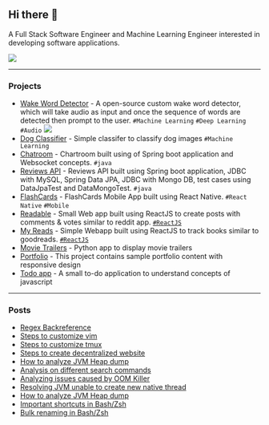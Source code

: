 ## Hi there 👋

A Full Stack Software Engineer and Machine Learning Engineer interested in developing software applications. 

[![](https://img.shields.io/badge/linkedin-%230077B5.svg?&style=for-the-badge&logo=linkedin&logoColor=white)](https://www.linkedin.com/in/rajashekar-chintalapati/)

---

### Projects 
- [Wake Word Detector](https://github.com/rajashekar/WakeWordDetector) - A open-source custom wake word detector, which will take audio as input and once the sequence of words are detected then prompt to the user. `#Machine Learning` `#Deep Learning` `#Audio`
  <img src="https://github.com/rajashekar/WakeWordDetector/blob/main/images/wake_word_detect.png"/>
- [Dog Classifier](https://github.com/rajashekar/dog_classifier) - Simple classifer to classify dog images `#Machine Learning`
- [Chatroom](https://github.com/rajashekar/chatroom) - Chartroom built using of Spring boot application and Websocket concepts. `#java`
- [Reviews API](https://github.com/rajashekar/reviews-api-v2) - Reviews API built using Spring boot application, JDBC with MySQL, Spring Data JPA, JDBC with Mongo DB, test cases using DataJpaTest and DataMongoTest. `#java`
- [FlashCards](https://github.com/rajashekar/UdaciCards) - FlashCards Mobile App built using React Native. `#React Native` `#Mobile`
- [Readable](https://github.com/rajashekar/readable-only-react) - Small Web app built using ReactJS to create posts with comments & votes similar to reddit app. [`#ReactJS`](reactjs.md)
- [My Reads](https://github.com/rajashekar/react-myreads) - Simple Webapp built using ReactJS to track books similar to goodreads. [`#ReactJS`](reactjs.md)
- [Movie Trailers](https://github.com/rajashekar/MovieTrailers) - Python app to display movie trailers
- [Portfolio](https://github.com/rajashekar/Portfolio) - This project contains sample portfolio content with responsive design
- [Todo app](https://github.com/rajashekar/todo-app) - A small to-do application to understand concepts of javascript

---

### Posts
- [Regex Backreference](https://www.rajashekar.org/regex-backreference/)
- [Steps to customize vim](https://www.rajashekar.org/customize-vim/)
- [Steps to customize tmux](https://www.rajashekar.org/customize-tmux/)
- [Steps to create decentralized website](https://www.rajashekar.org/decentralized-web/)
- [How to analyze JVM Heap dump](https://www.rajashekar.org/anlalyze-thread-dumps/)
- [Analysis on different search commands](https://www.rajashekar.org/analysis-search/)
- [Analyzing issues caused by OOM Killer](https://www.rajashekar.org/oom-killer/)
- [Resolving JVM unable to create new native thread](https://www.rajashekar.org/jvm-native-thread/)
- [How to analyze JVM Heap dump](https://www.rajashekar.org/jvm-heap-dump/)
- [Important shortcuts in Bash/Zsh](https://www.rajashekar.org/important-bash-zsh/)
- [Bulk renaming in Bash/Zsh](https://www.rajashekar.org/bulk-renaming-in-bash-zsh/)

<!--
**rajashekar/rajashekar** is a ✨ _special_ ✨ repository because its `README.md` (this file) appears on your GitHub profile.

Here are some ideas to get you started:

- 🔭 I’m currently working on ...
- 🌱 I’m currently learning ...
- 👯 I’m looking to collaborate on ...
- 🤔 I’m looking for help with ...
- 💬 Ask me about ...
- 📫 How to reach me: ...
- 😄 Pronouns: ...
- ⚡ Fun fact: ...
-->
